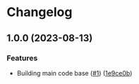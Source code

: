 # Changelog

## 1.0.0 (2023-08-13)


### Features

* Building main code base ([#1](https://github.com/claygorman/asdf-jfrog-cli/issues/1)) ([1e9ce0b](https://github.com/claygorman/asdf-jfrog-cli/commit/1e9ce0b1d4c8074552e1ef9950b54a03f57b2a62))

